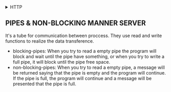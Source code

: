 <details>
<summary>HTTP</summary>

#### What is HTTP in simple terms?
* Hypertext Transfer Protocol
* It's a group of rules used by all browsers for comunicate hypertext between internet in a high efficient way and easy to work.

#### How it works?
* It's a talk between server (application responsible to serve datas) and client (browser, responsible for ask resources in network, calling theirs names, the known URLs).
* The message sent by client is a request 'pedido', while the message sent by server is called response 'resposta'.
* Client ask some resource the server proccess and return a response containing the requested resource or information.
* The communication will be successfull if the the messages follow a specific format specified by the HTTP procotol present in HTML [RFC](https://datatracker.ietf.org/doc/html/rfc2616) standard.

#### 'HTTP REQUEST' sample?
```
GET /inicio.html HTTP/1.1   
Host: www.example.com
User-Agent: Mozilla/5.0 
Accept: text/html,application/xhtml+xml,application/xml;q=0.9,image/avif,image/webp,/;q=0.8 
Accept-Language: en-GB,en;q=0.5 
Accept-Encoding: gzip, deflate, br 
Connection: keep-alive
```

#### 'HTTP RESPONSE' sample?
```
HTTP/1.1 200 OK
Date:  Mon, 23 May 2005 22:38:34 GMT
Content-Type:  text/html; charset=UTF-8
Content-Length:  155
Last-Modified:  Wed, 08 Jan 2003 23:11:55 GMT
Server:   Apache/1.3.3.7 (Unix) (Red-Hat/Linux)
ETag:  "3f80f-1b6-3e1cb03b"
Accept-Ranges:  bytes
Connection:  close

<html>
<head>
      <title>An Example Page</title>
</head>
<body>
     <p>Hello World, this is a very simple HTML document.</p>
</body>
</html>
```


Sources: [HTTP](https://en.wikipedia.org/wiki/HTTP), [CRUD](https://en.wikipedia.org/wiki/Create,_read,_update_and_delete), [MIME](https://en.wikipedia.org/wiki/Media_type), [RFC](https://en.wikipedia.org/wiki/Request_for_Comments), [HTTP HEADER FIELDS](https://en.wikipedia.org/wiki/List_of_HTTP_header_fields)

## Http Methods(Or verbs) (What they do? How they works?)
They are used to indicate the action to be executed in server.

- GET: Get informations from some resource in Server.
- HEAD: Similar to GET, but just get the header of resource and not the body. *So it seeks to obtain specific informations about resource and not print it on screen.*
- POST: Send data to Server proccess. It can create or update a resource.
- PUT: Used to update a resource on server. It replace (override) completely the resource.
- PATCH: Used to modify one part of some resource in server.
- DELETE: Delete a resource in server.
- OPTIONS: Obtain details about some resource on server, such as: allowed HTTP VERBS and others details.
- CONNECT: Less common, it is used to connect with a resource. It is common when the client wants to work with proxy server etc.
- TRACE: Also less common, retrieve information about the requests and response of certain resource on server.

> **Idempotent:** Is a method that when you executed it a lot of times in sequence, is the same that executed one time, because after the first, using the same dates the result is nothing. POST is the only No idempotent HTTP method, because a sequence of calling with the same datas will create different resources and different actions.

## Http Response Status

 - 10x: Just informative answer;
   - 100:
   - 101:
   - 102:
   - 103: 
 - 20x: Success answer;
   - 200:
     - GET:
     - HEAD:
     - PUT OU POST:
     - TRACE: 
   - 201:
   - 202:
   - 203:
   - 204:
   - 205:
   - 206:
   - 207:
   - 208:
   - 226: 
 - 30x: Redirection Error;
   - 300:
   - 301:
   - 302:
   - 303:
   - 304:
   - 305:
   - 306:
   - 307:
   - 308:
 - 40x: Client Error;
   - 400:
   - 401:
   - 402:
   - 403 (Forbidden): Client is not authorized do access the requested resource (autoindex off on certain route, and you try to access a directory).
   - 404 (Not found): URL don't exist.
   - 405:
   - 406:
   - 407:
   - 408:
   - 409:
   - 410:
   - 423:
   - 424:
   - 425:
   - 426:
   - 428:
   - 429:
   - 431:
   - 451:
- 50x: Server Error;
   - 500:
   - 501:
   - 502:
   - 503:
   - 504:
   - 505:
   - 506:
   - 507:
   - 508:
   - 510:
   - 511: 

## HANDLING POST METHOD
Now let's understand how can I receive a POST REQUEST from Server and proccess it? Let's first analyse an file upload operation.

1. Use \<form\> tag with proper attributes in post mode and click on some submit button.
2. You will receive the following http header and body:
```
POST /upload HTTP/1.1
Host: localhost:8080
User-Agent: Mozilla/5.0 (Windows NT 10.0; Win64; x64; rv:109.0) Gecko/20100101 Firefox/117.0
Accept: text/html,application/xhtml+xml,application/xml;q=0.9,image/avif,image/webp,*/*;q=0.8
Accept-Language: pt-BR,pt;q=0.8,en-US;q=0.5,en;q=0.3
Accept-Encoding: gzip, deflate, br
Content-Type: multipart/form-data; boundary=---------------------------8576620533433054745278394201
Content-Length: 61
Origin: http://localhost:8080
Connection: keep-alive
Referer: http://localhost:8080/upload
Upgrade-Insecure-Requests: 1
Sec-Fetch-Dest: document
Sec-Fetch-Mode: navigate
Sec-Fetch-Site: same-origin
Sec-Fetch-User: ?1

-----------------------------8576620533433054745278394201--
```
3. ...

> **Chunked Transfer Encoding:** Technic used for transfer files to server.

Sources: [FORM TAG](https://www.geeksforgeeks.org/html-form-tag/), [CHUNKED TRANSFER ENCODING](https://en.wikipedia.org/wiki/Chunked_transfer_encoding)
</details>

<!-- <details> -->
<!-- <summary>SOCKET</summary> -->

## PIPES & NON-BLOCKING MANNER SERVER
It's a tube for communication between proccess.
They use read and write functions to realize the data transference.

- blocking-pipes: When you try to read a empty pipe the program will block and wait until the pipe have something, or when you try to write a full pipe, it will block until the pipe free space.
- non-blocking-pipes: When you try to read a empty pipe, a message will be returned saying that the pipe is empty and the program will continue. If the pipe is full, the program will continue and a message will be presented that the pipe is full.



<!-- </details> -->